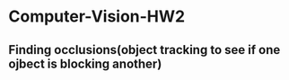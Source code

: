 # Computer-Vision-HW2
## Finding occlusions(object tracking to see if one ojbect is blocking another)
